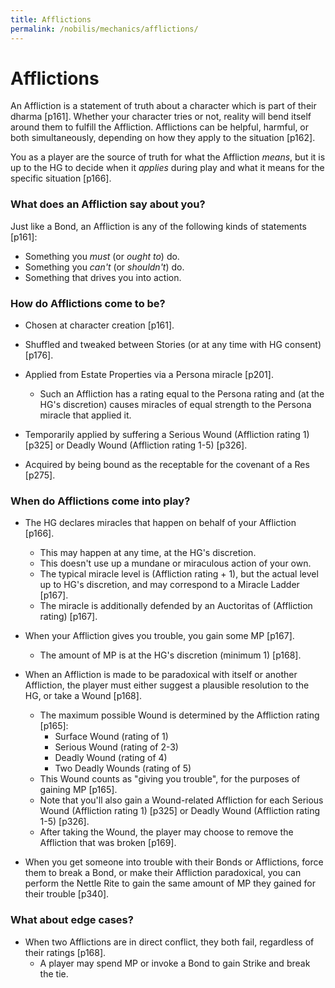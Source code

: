 ```yaml
---
title: Afflictions
permalink: /nobilis/mechanics/afflictions/
---
```


# Afflictions

An Affliction is a statement of truth about a character which is part of their dharma [p161]. Whether your character tries or not, reality will bend itself around them to fulfill the Affliction. Afflictions can be helpful, harmful, or both simultaneously, depending on how they apply to the situation [p162].

You as a player are the source of truth for what the Affliction *means*, but it is up to the HG to decide when it *applies* during play and what it means for the specific situation [p166].

### What does an Affliction say about you?

Just like a Bond, an Affliction is any of the following kinds of statements [p161]:

- Something you *must* (or *ought to*) do.
- Something you *can't* (or *shouldn't*) do.
- Something that drives you into action.

### How do Afflictions come to be?

- Chosen at character creation [p161].

- Shuffled and tweaked between Stories (or at any time with HG consent) [p176].

- Applied from Estate Properties via a Persona miracle [p201].
  - Such an Affliction has a rating equal to the Persona rating and (at the HG's discretion) causes miracles of equal strength to the Persona miracle that applied it.

- Temporarily applied by suffering a Serious Wound (Affliction rating 1) [p325] or Deadly Wound (Affliction rating 1-5) [p326].

- Acquired by being bound as the receptable for the covenant of a Res [p275].

### When do Afflictions come into play?

- The HG declares miracles that happen on behalf of your Affliction [p166].
  - This may happen at any time, at the HG's discretion.
  - This doesn't use up a mundane or miraculous action of your own.
  - The typical miracle level is (Affliction rating + 1), but the actual level up to HG's discretion, and may correspond to a Miracle Ladder [p167].
  - The miracle is additionally defended by an Auctoritas of (Affliction rating) [p167].

- When your Affliction gives you trouble, you gain some MP [p167].
  - The amount of MP is at the HG's discretion (minimum 1) [p168].

- When an Affliction is made to be paradoxical with itself or another Affliction, the player must either suggest a plausible resolution to the HG, or take a Wound [p168].
  - The maximum possible Wound is determined by the Affliction rating [p165]:
    - Surface Wound (rating of 1)
    - Serious Wound (rating of 2-3)
    - Deadly Wound (rating of 4)
    - Two Deadly Wounds (rating of 5)
  - This Wound counts as "giving you trouble", for the purposes of gaining MP [p165].
  - Note that you'll also gain a Wound-related Affliction for each Serious Wound (Affliction rating 1) [p325] or Deadly Wound (Affliction rating 1-5) [p326].
  - After taking the Wound, the player may choose to remove the Affliction that was broken [p169].

- When you get someone into trouble with their Bonds or Afflictions, force them to break a Bond, or make their Affliction paradoxical, you can perform the Nettle Rite to gain the same amount of MP they gained for their trouble [p340].

### What about edge cases?

- When two Afflictions are in direct conflict, they both fail, regardless of their ratings [p168].
  - A player may spend MP or invoke a Bond to gain Strike and break the tie.

